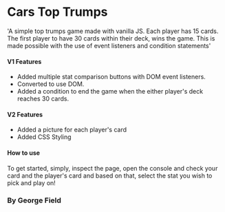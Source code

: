 # Cars Top Trumps

'A simple top trumps game made with vanilla JS. Each player has 15 cards. The first player to have 30 cards within their deck, wins the game. This is made possible with the use of event listeners and condition statements'

#### V1 Features
- Added multiple stat comparison buttons with DOM event listeners. 
- Converted to use DOM. 
- Added a condition to end the game when the either player's deck reaches 30 cards. 

#### V2 Features 
- Added a picture for each player's card 
- Added CSS Styling 

#### How to use 

To get started, simply, inspect the page, open the console and check your card and the player's card and based on that, select the stat you wish to pick and play on!
### By George Field